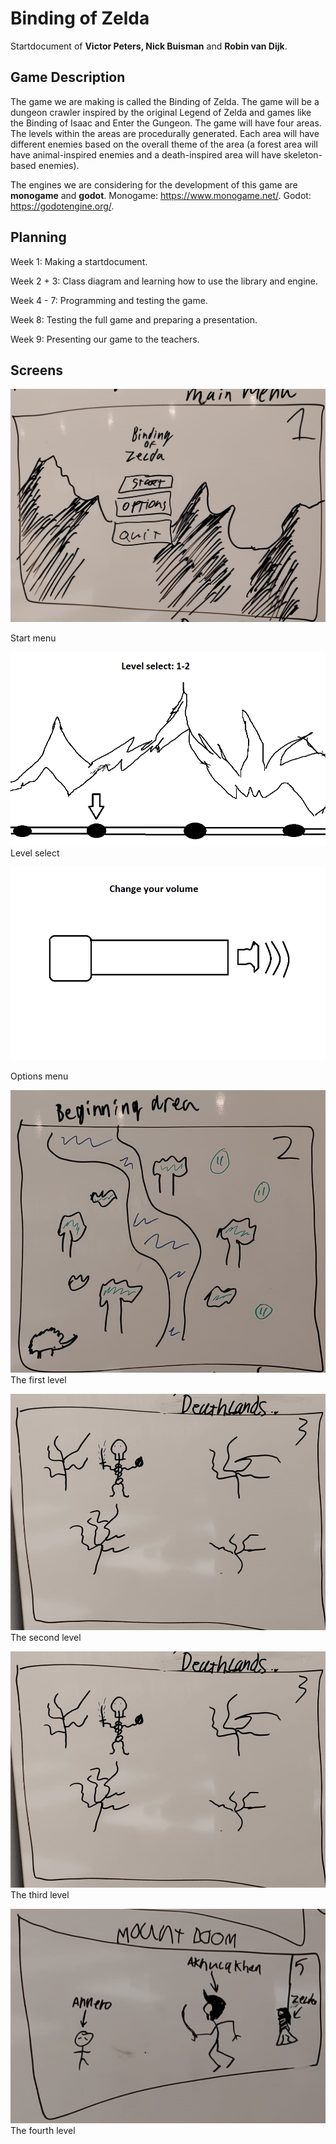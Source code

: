 # Binding of Zelda

Startdocument of **Victor Peters, Nick Buisman** and **Robin van Dijk**.

## Game Description

The game we are making is called the Binding of Zelda. The game will be a dungeon crawler inspired by the original Legend of Zelda and games like the Binding of Isaac and Enter the Gungeon. The game will have four areas. The levels within the areas are procedurally generated. Each area will have different enemies based on the overall theme of the area (a forest area will have animal-inspired enemies and a death-inspired area will have skeleton-based enemies).

The engines we are considering for the development of this game are **monogame** and **godot**.
Monogame: https://www.monogame.net/.
Godot: https://godotengine.org/.

## Planning

Week 1: Making a startdocument.

Week 2 + 3: Class diagram and learning how to use the library and engine.

Week 4 - 7: Programming and testing the game.

Week 8: Testing the full game and preparing a presentation.

Week 9: Presenting our game to the teachers.

## Screens

![mainmenu](screens\mainmenu.jpeg)

Start menu

![LevelSelect](screens/LevelSelect.png)
Level select

![optionsmenu](screens\optionsmenu.png)

Options menu

![beginningarea](screens\beginningarea.jpeg)
The first level

![deathlands](screens\deathlands.jpeg)
The second level

![deathlands](screens\deathlands.jpeg)
The third level

![mountdoom](screens\mountdoom.jpeg)
The fourth level
